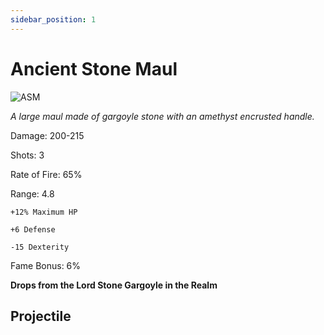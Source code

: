 ```yaml
---
sidebar_position: 1
---
```


# Ancient Stone Maul

![ASM](https://vwiki.valorserver.com/api/item/picture/ancient%20stone%20maul)

<i>A large maul made of gargoyle stone with an amethyst encrusted handle.</i>

Damage: 200-215

Shots: 3

Rate of Fire: 65%

Range: 4.8

    +12% Maximum HP
    
    +6 Defense
    
    -15 Dexterity

Fame Bonus: 6%

**Drops from the Lord Stone Gargoyle in the Realm**

## Projectile


